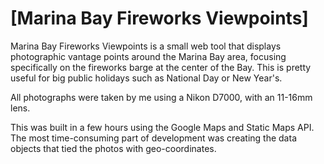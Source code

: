 # [Marina Bay Fireworks Viewpoints]

Marina Bay Fireworks Viewpoints is a small web tool that displays photographic vantage points around the Marina Bay area, 
focusing specifically on the fireworks barge at the center of the Bay. 
This is pretty useful for big public holidays such as National Day or New Year's.

All photographs were taken by me using a Nikon D7000, with an 11-16mm lens.

This was built in a few hours using the Google Maps and Static Maps API. The most time-consuming part of development was
creating the data objects that tied the photos with geo-coordinates.
